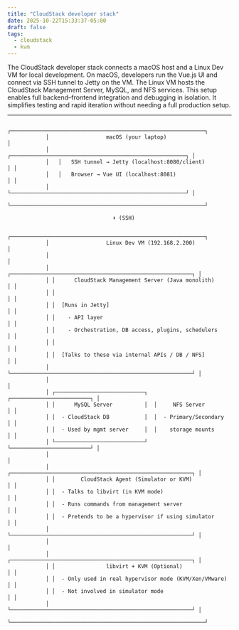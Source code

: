 ```yaml
---
title: "CloudStack developer stack"
date: 2025-10-22T15:33:37-05:00
draft: false
tags:
  - cloudstack
  - kvm
---
```


The CloudStack developer stack connects a macOS host and a Linux Dev VM for local development.
On macOS, developers run the Vue.js UI and connect via SSH tunnel to Jetty on the VM.
The Linux VM hosts the CloudStack Management Server, MySQL, and NFS services.
This setup enables full backend–frontend integration and debugging in isolation.
It simplifies testing and rapid iteration without needing a full production setup.

---
            
                ┌─────────────────────────────────────────────────────────────┐
                │                  macOS (your laptop)                        │
                │   ┌───────────────────────────────────────────────────────┐ │
                │   │   SSH tunnel → Jetty (localhost:8080/client)          │ │
                │   │   Browser → Vue UI (localhost:8081)                   │ │
                │   └───────────────────────────────────────────────────────┘ │
                └─────────────────────────────────────────────────────────────┘

                                     ⬇ (SSH)

                ┌─────────────────────────────────────────────────────────────┐
                │                  Linux Dev VM (192.168.2.200)               │
                │                                                             │
                │ ┌─────────────────────────────────────────────────────────┐ │
                │ │      CloudStack Management Server (Java monolith)       │ │
                │ │                                                         │ │
                │ │  [Runs in Jetty]                                        │ │
                │ │    - API layer                                          │ │
                │ │    - Orchestration, DB access, plugins, schedulers      │ │
                │ │                                                         │ │
                │ │  [Talks to these via internal APIs / DB / NFS]          │ │
                │ └─────────────────────────────────────────────────────────┘ │
                │                                                             │
                │ ┌────────────────────────────┐  ┌─────────────────────────┐ │
                │ │      MySQL Server          │  │     NFS Server          │ │
                │ │  - CloudStack DB           │  │  - Primary/Secondary    │ │
                │ │  - Used by mgmt server     │  │    storage mounts       │ │
                │ └────────────────────────────┘  └─────────────────────────┘ │
                │                                                             │
                │ ┌─────────────────────────────────────────────────────────┐ │
                │ │        CloudStack Agent (Simulator or KVM)              │ │
                │ │  - Talks to libvirt (in KVM mode)                       │ │
                │ │  - Runs commands from management server                 │ │
                │ │  - Pretends to be a hypervisor if using simulator       │ │
                │ └─────────────────────────────────────────────────────────┘ │
                │                                                             │
                │ ┌─────────────────────────────────────────────────────────┐ │
                │ │                libvirt + KVM (Optional)                 │ │
                │ │  - Only used in real hypervisor mode (KVM/Xen/VMware)   │ │
                │ │  - Not involved in simulator mode                       │ │
                │ └─────────────────────────────────────────────────────────┘ │
                └─────────────────────────────────────────────────────────────┘
